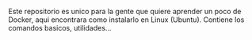 Este repositorio es unico para la gente que quiere aprender un poco de Docker, aqui encontrara como instalarlo en Linux (Ubuntu).
Contiene los comandos basicos, utilidades...
